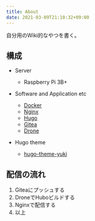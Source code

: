 ```yaml
---
title: About
date: 2021-03-09T21:10:32+09:00
---
```


自分用のWiki的なやつを書く。

## 構成

- Server
  - Raspberry Pi 3B+

- Software and Application etc
  - [Docker](https://docker.com/)
  - [Nginx](https://www.nginx.com/)
  - [Hugo](https://gohugo.io/)
  - [Gitea](https://gitea.io/)
  - [Drone](https://drone.io/)

- Hugo theme
  - [hugo-theme-yuki](https://github.com/WhaleMountain/hugo-theme-yuki)

## 配信の流れ

1. Giteaにプッシュする
2. DroneでHuboビルドする
3. Nginxで配信する
4. 以上